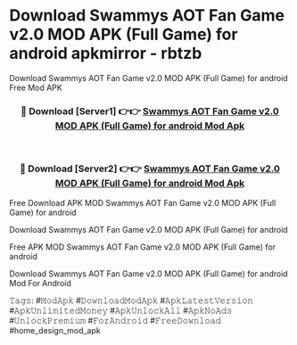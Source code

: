 # Download Swammys AOT Fan Game v2.0 MOD APK (Full Game) for android apkmirror - rbtzb
Download Swammys AOT Fan Game v2.0 MOD APK (Full Game) for android Free Mod APK

<div align="center">
<h3>🔴 Download [Server1] 👉👉 <a href="https://apk-comot.site?title=Swammys_AOT_Fan_Game_v2.0_MOD_APK_(Full_Game)_for_android">Swammys AOT Fan Game v2.0 MOD APK (Full Game) for android Mod Apk</a></h3><br>

<h3>🔴 Download [Server2] 👉👉 <a href="https://apk-comot.site?title=Swammys_AOT_Fan_Game_v2.0_MOD_APK_(Full_Game)_for_android">Swammys AOT Fan Game v2.0 MOD APK (Full Game) for android Mod Apk</a></h3>
</div>


Free Download APK MOD Swammys AOT Fan Game v2.0 MOD APK (Full Game) for android

Download Swammys AOT Fan Game v2.0 MOD APK (Full Game) for android 

Free APK MOD Swammys AOT Fan Game v2.0 MOD APK (Full Game) for android 

Download Swammys AOT Fan Game v2.0 MOD APK (Full Game) for android Mod For Android

𝚃𝚊𝚐𝚜: #𝙼𝚘𝚍𝙰𝚙𝚔 #𝙳𝚘𝚠𝚗𝚕𝚘𝚊𝚍𝙼𝚘𝚍𝙰𝚙𝚔 #𝙰𝚙𝚔𝙻𝚊𝚝𝚎𝚜𝚝𝚅𝚎𝚛𝚜𝚒𝚘𝚗 #𝙰𝚙𝚔𝚄𝚗𝚕𝚒𝚖𝚒𝚝𝚎𝚍𝙼𝚘𝚗𝚎𝚢 #𝙰𝚙𝚔𝚄𝚗𝚕𝚘𝚌𝚔𝙰𝚕𝚕 #𝙰𝚙𝚔𝙽𝚘𝙰𝚍𝚜 #𝚄𝚗𝚕𝚘𝚌𝚔𝙿𝚛𝚎𝚖𝚒𝚞𝚖 #𝙵𝚘𝚛𝙰𝚗𝚍𝚛𝚘𝚒𝚍 #𝙵𝚛𝚎𝚎𝙳𝚘𝚠𝚗𝚕𝚘𝚊𝚍 #home_design_mod_apk